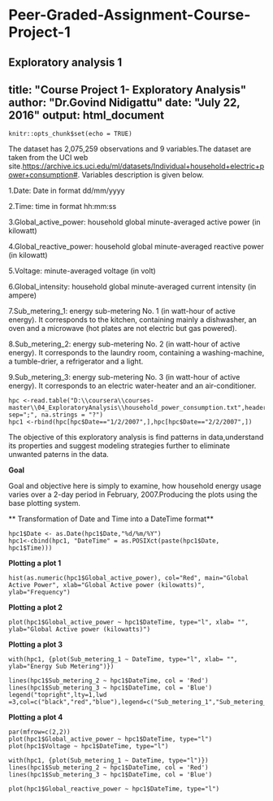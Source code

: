 # Peer-Graded-Assignment-Course-Project-1
Exploratory analysis 1
---
title: "Course Project 1- Exploratory Analysis"
author: "Dr.Govind Nidigattu"
date: "July 22, 2016"
output: html_document
---

```{r setup, include=FALSE}
knitr::opts_chunk$set(echo = TRUE)
```

The dataset has 2,075,259 observations and 9 variables.The dataset are taken from the UCI web site.https://archive.ics.uci.edu/ml/datasets/Individual+household+electric+power+consumption#. Variables description is given below.

 1.Date: Date in format dd/mm/yyyy
 
 2.Time: time in format hh:mm:ss
 
 3.Global_active_power: household global minute-averaged active power (in kilowatt)
 
 4.Global_reactive_power: household global minute-averaged reactive power (in kilowatt)
 
 5.Voltage: minute-averaged voltage (in volt)
 
 6.Global_intensity: household global minute-averaged current intensity (in ampere)
 
 7.Sub_metering_1: energy sub-metering No. 1 (in watt-hour of active energy). It corresponds to the kitchen,      containing mainly a dishwasher, an oven and a microwave (hot plates are not electric but gas powered).
 
 8.Sub_metering_2: energy sub-metering No. 2 (in watt-hour of active energy). It corresponds to the laundry       room, containing a washing-machine, a tumble-drier, a refrigerator and a light.
 
 9.Sub_metering_3: energy sub-metering No. 3 (in watt-hour of active energy). It corresponds to an electric       water-heater and an air-conditioner.
 
 
 
```{r}
hpc <-read.table("D:\\coursera\\courses-master\\04_ExploratoryAnalysis\\household_power_consumption.txt",header=TRUE, sep=";", na.strings = "?")
hpc1 <-rbind(hpc[hpc$Date=="1/2/2007",],hpc[hpc$Date=="2/2/2007",])
```

The objective of this exploratory analysis is find patterns in data,understand its properties and suggest modeling strategies further to eliminate unwanted paterns in the data.

**Goal**

Goal and objective here is simply to examine, how household energy usage varies over a 2-day period in February, 2007.Producing the plots using the base plotting system.

** Transformation of Date and Time into a DateTime format**

```{r}
hpc1$Date <- as.Date(hpc1$Date,"%d/%m/%Y")
hpc1<-cbind(hpc1, "DateTime" = as.POSIXct(paste(hpc1$Date, hpc1$Time)))
```


**Plotting a plot 1**

```{r}
hist(as.numeric(hpc1$Global_active_power), col="Red", main="Global Active Power", xlab="Global Active power (kilowatts)", ylab="Frequency")
```

**Plotting a plot 2**

```{r}
plot(hpc1$Global_active_power ~ hpc1$DateTime, type="l", xlab= "", ylab="Global Active power (kilowatts)")
```

**Plotting a plot 3**

```{r}
with(hpc1, {plot(Sub_metering_1 ~ DateTime, type="l", xlab= "", ylab="Energy Sub Metering")})

lines(hpc1$Sub_metering_2 ~ hpc1$DateTime, col = 'Red')
lines(hpc1$Sub_metering_3 ~ hpc1$DateTime, col = 'Blue')
legend("topright",lty=1,lwd =3,col=c("black","red","blue"),legend=c("Sub_metering_1","Sub_metering_2","Sub_metering_3"))
```

**Plotting a plot 4**

```{r}
par(mfrow=c(2,2))
plot(hpc1$Global_active_power ~ hpc1$DateTime, type="l")
plot(hpc1$Voltage ~ hpc1$DateTime, type="l")

with(hpc1, {plot(Sub_metering_1 ~ DateTime, type="l")})
lines(hpc1$Sub_metering_2 ~ hpc1$DateTime, col = 'Red')
lines(hpc1$Sub_metering_3 ~ hpc1$DateTime, col = 'Blue')

plot(hpc1$Global_reactive_power ~ hpc1$DateTime, type="l")
```
